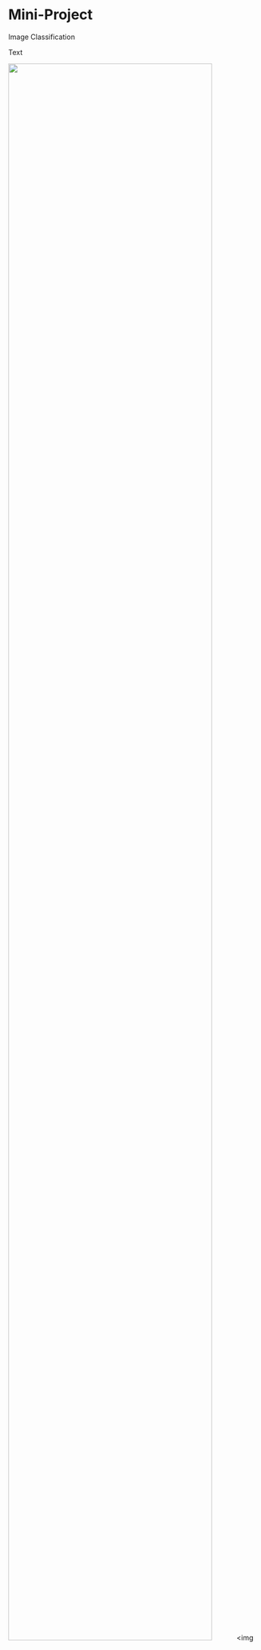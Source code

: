 # Mini-Project
Image Classification




Text


<img src="https://cloud.githubusercontent.com/Mini-Project/Slic.JPG" width="90%"></img> <img 
